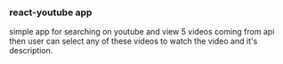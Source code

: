 

### react-youtube app
simple app for searching on youtube and view 5 videos coming from api then user can select any of these videos to watch the video and it's description.

